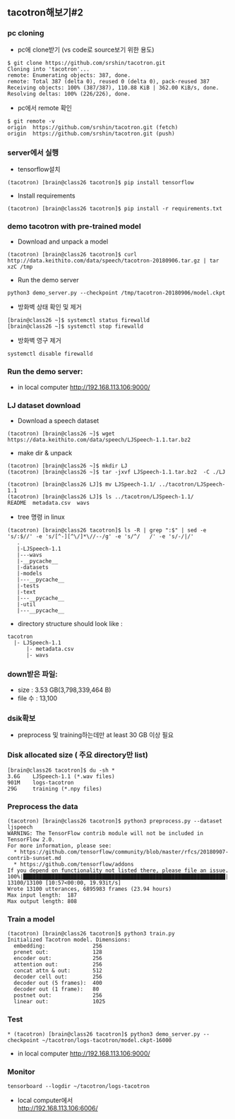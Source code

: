 ## tacotron해보기#2

### pc cloning
* pc에 clone받기 (vs code로 source보기 위한 용도)
```
$ git clone https://github.com/srshin/tacotron.git
Cloning into 'tacotron'...
remote: Enumerating objects: 387, done.
remote: Total 387 (delta 0), reused 0 (delta 0), pack-reused 387
Receiving objects: 100% (387/387), 110.88 KiB | 362.00 KiB/s, done.
Resolving deltas: 100% (226/226), done.
```
* pc에서 remote 확인  
```
$ git remote -v
origin  https://github.com/srshin/tacotron.git (fetch)
origin  https://github.com/srshin/tacotron.git (push)
```

### server에서 실행
* tensorflow설치  
```
(tacotron) [brain@class26 tacotron]$ pip install tensorflow
```
* Install requirements  
```
(tacotron) [brain@class26 tacotron]$ pip install -r requirements.txt
```
### demo tacotron with pre-trained model
* Download and unpack a model  
```
(tacotron) [brain@class26 tacotron]$ curl http://data.keithito.com/data/speech/tacotron-20180906.tar.gz | tar xzC /tmp
```
* Run the demo server  
```
python3 demo_server.py --checkpoint /tmp/tacotron-20180906/model.ckpt
```
* 방화벽 상태 확인 및 제거
```
[brain@class26 ~]$ systemctl status firewalld
[brain@class26 ~]$ systemctl stop firewalld
```
* 방화벽 영구 제거
```
systemctl disable firewalld
```
### Run the demo server: 
* in local computer 
http://192.168.113.106:9000/ 

### LJ dataset download
* Download a speech dataset
```
(tacotron) [brain@class26 ~]$ wget https://data.keithito.com/data/speech/LJSpeech-1.1.tar.bz2
```
* make dir  & unpack
```
(tacotron) [brain@class26 ~]$ mkdir LJ
(tacotron) [brain@class26 ~]$ tar -jxvf LJSpeech-1.1.tar.bz2  -C ./LJ

(tacotron) [brain@class26 LJ]$ mv LJSpeech-1.1/ ../tacotron/LJSpeech-1.1
(tacotron) [brain@class26 LJ]$ ls ../tacotron/LJSpeech-1.1/
README  metadata.csv  wavs
```
* tree 명령 in linux 
```
(tacotron) [brain@class26 tacotron]$ ls -R | grep ":$" | sed -e 's/:$//' -e 's/[^-][^\/]*\//--/g' -e 's/^/   /' -e 's/-/|/'
   .
   |-LJSpeech-1.1
   |---wavs
   |-__pycache__
   |-datasets
   |-models
   |---__pycache__
   |-tests
   |-text
   |---__pycache__
   |-util
   |---__pycache__
```

* directory structure should look like :   
```
tacotron
  |- LJSpeech-1.1
      |- metadata.csv
      |- wavs
```
### down받은 파일:  
*  size : 3.53 GB(3,798,339,464 B)  
*  file 수 : 13,100

### dsik확보
*  preprocess 및 training하는데만 at least 30 GB 이상  필요

### Disk allocated  size ( 주요 directory만 list) 
```
[brain@class26 tacotron]$ du -sh *
3.6G    LJSpeech-1.1 (*.wav files)
901M    logs-tacotron
29G     training (*.npy files)
```

### Preprocess the data 
```
(tacotron) [brain@class26 tacotron]$ python3 preprocess.py --dataset ljspeech
WARNING: The TensorFlow contrib module will not be included in TensorFlow 2.0.
For more information, please see:
  * https://github.com/tensorflow/community/blob/master/rfcs/20180907-contrib-sunset.md
  * https://github.com/tensorflow/addons
If you depend on functionality not listed there, please file an issue.
100%|████████████████████████████████████████████████████████████████| 13100/13100 [10:57<00:00, 19.93it/s]
Wrote 13100 utterances, 6895983 frames (23.94 hours)
Max input length:  187
Max output length: 808
```
### Train a model
```
(tacotron) [brain@class26 tacotron]$ python3 train.py
Initialized Tacotron model. Dimensions:
  embedding:               256
  prenet out:              128
  encoder out:             256
  attention out:           256
  concat attn & out:       512
  decoder cell out:        256
  decoder out (5 frames):  400
  decoder out (1 frame):   80
  postnet out:             256
  linear out:              1025
```

### Test 
```
* (tacotron) [brain@class26 tacotron]$ python3 demo_server.py --checkpoint ~/tacotron/logs-tacotron/model.ckpt-16000
```
* in local computer 
http://192.168.113.106:9000/ 

### Monitor 
```
tensorboard --logdir ~/tacotron/logs-tacotron
```
* local computer에서   
http://192.168.113.106:6006/
